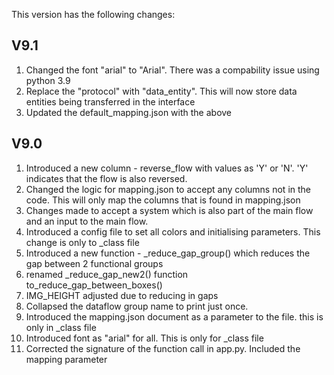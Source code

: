 This version has the following changes:

V9.1
----
1. Changed the font "arial" to "Arial". There was a compability issue using python 3.9
2. Replace the "protocol" with "data_entity". This will now store data entities being transferred in the interface
3. Updated the default_mapping.json with the above 

V9.0
----
1. Introduced a new column - reverse_flow with values as 'Y' or 'N'. 'Y' indicates that the flow is also reversed.
2. Changed the logic for mapping.json to accept any columns not in the code. This will only map the columns that is found in mapping.json
3. Changes made to accept a system which is also part of the main flow and an input to the main flow.
4. Introduced a config file to set all colors and initialising parameters. This change is only to _class file
5. Introduced a new function - _reduce_gap_group() which reduces the gap between 2 functional groups
6. renamed _reduce_gap_new2() function to_reduce_gap_between_boxes()
7. IMG_HEIGHT adjusted due to reducing in gaps
8. Collapsed the dataflow group name to print just once.
9. Introduced the mapping.json document as a parameter to the file. this is only in _class file
10. Introduced font as "arial" for all. This is only for _class file
11. Corrected the signature of the function call in app.py. Included the mapping parameter